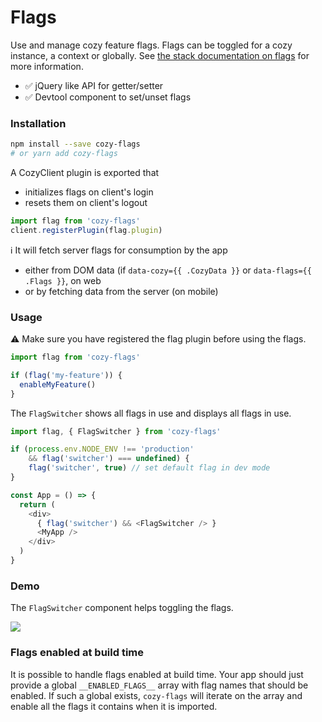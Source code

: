 # Flags

Use and manage cozy feature flags.
Flags can be toggled for a cozy instance, a context or globally.
See [the stack documentation on flags](https://docs.cozy.io/en/cozy-stack/settings/#get-settingsflags) for more information.

- ✅ jQuery like API for getter/setter
- ✅ Devtool component to set/unset flags

### Installation

```bash
npm install --save cozy-flags
# or yarn add cozy-flags
```

A CozyClient plugin is exported that

- initializes flags on client's login
- resets them on client's logout

```jsx
import flag from 'cozy-flags'
client.registerPlugin(flag.plugin)
```

ℹ️ It will fetch server flags for consumption by the app

- either from DOM data (if `data-cozy={{ .CozyData }}` or `data-flags={{ .Flags }}`, on web
- or by fetching data from the server (on mobile)

### Usage

⚠️ Make sure you have registered the flag plugin before using the flags.

```js
import flag from 'cozy-flags'

if (flag('my-feature')) {
  enableMyFeature()
}
```

The `FlagSwitcher` shows all flags in use and displays all
flags in use.

```js
import flag, { FlagSwitcher } from 'cozy-flags'

if (process.env.NODE_ENV !== 'production'
    && flag('switcher') === undefined) {
    flag('switcher', true) // set default flag in dev mode
}

const App = () => {
  return (
    <div>
      { flag('switcher') && <FlagSwitcher /> }
      <MyApp />
    </div>
  )
}

```

### Demo

The `FlagSwitcher` component helps toggling the flags.

<img src='https://user-images.githubusercontent.com/1606068/43769674-93301fa4-9a3a-11e8-9d2a-93a6ab4f1a07.gif' />

### Flags enabled at build time

It is possible to handle flags enabled at build time. Your app should just
provide a global `__ENABLED_FLAGS__` array with flag names that should be
enabled. If such a global exists, `cozy-flags` will iterate on the array and
enable all the flags it contains when it is imported.
